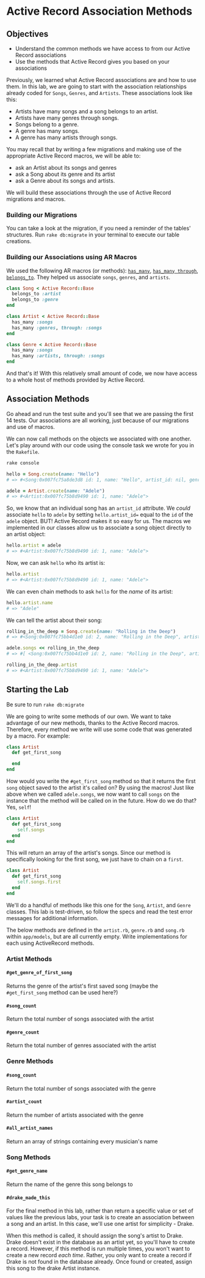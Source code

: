 # Active Record Association Methods

## Objectives

- Understand the common methods we have access to from our Active Record
  associations
- Use the methods that Active Record gives you based on your associations

Previously, we learned what Active Record associations are and how to use them.
In this lab, we are going to start with the association relationships already
coded for `Songs`, `Genres`, and `Artists`. These associations look like this:

- Artists have many songs and a song belongs to an artist.
- Artists have many genres through songs.
- Songs belong to a genre.
- A genre has many songs.
- A genre has many artists through songs.

You may recall that by writing a few migrations and making use of the
appropriate Active Record macros, we will be able to:

- ask an Artist about its songs and genres
- ask a Song about its genre and its artist
- ask a Genre about its songs and artists.

We will build these associations through the use of Active Record migrations and
macros.

### Building our Migrations

You can take a look at the migration, if you need a reminder of the tables'
structures. Run `rake db:migrate` in your terminal to execute our table
creations.

### Building our Associations using AR Macros

We used the following AR macros (or methods): [`has_many`][], [`has_many
through`][], [`belongs_to`][]. They helped us associate `songs`, `genres`, and
`artists`.

[`has_many`]: http://guides.rubyonrails.org/association_basics.html#the-has-many-association
[`has_many through`]: http://guides.rubyonrails.org/association_basics.html#the-has-many-through-association
[`belongs_to`]: http://guides.rubyonrails.org/association_basics.html#the-belongs-to-association

```ruby
class Song < Active Record::Base
  belongs_to :artist
  belongs_to :genre
end
```

```ruby
class Artist < Active Record::Base
  has_many :songs
  has_many :genres, through: :songs
end
```

```ruby
class Genre < Active Record::Base
  has_many :songs
  has_many :artists, through: :songs
end
```

And that's it! With this relatively small amount of code, we now have access to
a whole host of methods provided by Active Record.

## Association Methods

Go ahead and run the test suite and you'll see that we are passing the first 14
tests. Our associations are all working, just because of our migrations and use
of macros.

We can now call methods on the objects we associated with one another. Let's
play around with our code using the console task we wrote for you in the
`Rakefile`.

```bash
rake console
```

```ruby
hello = Song.create(name: "Hello")
# => #<Song:0x007fc75a8de3d8 id: 1, name: "Hello", artist_id: nil, genre_id: nil>

adele = Artist.create(name: "Adele")
# => #<Artist:0x007fc75b8d9490 id: 1, name: "Adele">
```

So, we know that an individual song has an `artist_id` attribute. We _could_
associate `hello` to `adele` by setting `hello.artist_id=` equal to the `id` of
the `adele` object. BUT! Active Record makes it so easy for us. The macros we
implemented in our classes allow us to associate a song object directly to an
artist object:

```ruby
hello.artist = adele
# => #<Artist:0x007fc75b8d9490 id: 1, name: "Adele">
```

Now, we can ask `hello` who its artist is:

```ruby
hello.artist
# => #<Artist:0x007fc75b8d9490 id: 1, name: "Adele">
```

We can even chain methods to ask `hello` for the _name_ of its artist:

```ruby
hello.artist.name
# => "Adele"
```

We can tell the artist about their song:

```ruby
rolling_in_the_deep = Song.create(name: "Rolling in the Deep")
# => #<Song:0x007fc75bb4d1e0 id: 2, name: "Rolling in the Deep", artist_id: nil, genre_id: nil>
```

```ruby
adele.songs << rolling_in_the_deep
# => #[ <Song:0x007fc75bb4d1e0 id: 2, name: "Rolling in the Deep", artist_id: 1, genre_id: nil> ]

rolling_in_the_deep.artist
# => #<Artist:0x007fc75b8d9490 id: 1, name: "Adele">
```

## Starting the Lab

Be sure to run `rake db:migrate`

We are going to write some methods of our own. We want to take advantage of our
new methods, thanks to the Active Record macros. Therefore, every method we write
will use some code that was generated by a macro. For example:

```ruby
class Artist
  def get_first_song

  end
end
```

How would you write the `#get_first_song` method so that it returns the first
`song` object saved to the artist it's called on? By using the macros! Just like
above when we called `adele.songs`, we now want to call `songs` on the instance
that the method will be called on in the future. How do we do that? Yes, `self`!

```ruby
class Artist
  def get_first_song
    self.songs
  end
end
```

This will return an array of the artist's songs. Since our method is
specifically looking for the first song, we just have to chain on a `first`.

```ruby
class Artist
  def get_first_song
    self.songs.first
  end
end
```

We'll do a handful of methods like this one for the `Song`, `Artist`, and
`Genre` classes. This lab is test-driven, so follow the specs and read the test
error messages for additional information.

The below methods are defined in the `artist.rb`, `genre.rb` and `song.rb`
within `app/models`, but are all currently empty. Write implementations for each
using ActiveRecord methods.

### Artist Methods

#### `#get_genre_of_first_song`

Returns the genre of the artist's first saved song (maybe the `#get_first_song` method can be used here?)

#### `#song_count`

Return the total number of songs associated with the artist

#### `#genre_count`

Return the total number of genres associated with the artist

### Genre Methods

#### `#song_count`

Return the total number of songs associated with the genre

#### `#artist_count`

Return the number of artists associated with the genre

#### `#all_artist_names`

Return an array of strings containing every musician's name

### Song Methods

#### `#get_genre_name`

Return the name of the genre this song belongs to

#### `#drake_made_this`

For the final method in this lab, rather than return a specific value or set of
values like the previous labs, your task is to create an association between
a song and an artist. In this case, we'll use one artist for simplicity - Drake.

When this method is called, it should assign the song's artist to Drake.
Drake doesn't exist in the database as an artist yet, so you'll have to
create a record. However, if this method is run multiple times, you won't want
to create a new record _each time_. Rather, you only want to create a record
if Drake is not found in the database already. Once found or created, assign
this song to the drake Artist instance.
